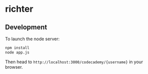 richter
============

## Development

To launch the node server:

```bash
npm install
node app.js
```

Then head to `http://localhost:3000/codecademy/{username}` in your browser.
